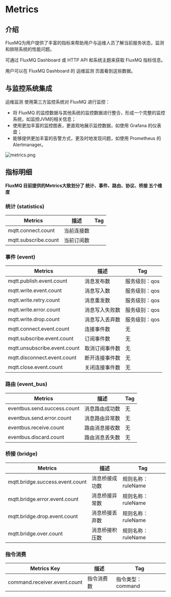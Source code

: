 # Metrics

## 介绍
FluxMQ为用户提供了丰富的指标来帮助用户与运维人员了解当前服务状态，监测和排除系统的性能问题。

可通过 FluxMQ Dashboard 或 HTTP API 和系统主题来获取 FluxMQ 指标信息。

用户可以在 FluxMQ Dashboard 的 运维监测 页面看到这些数据。

## 与监控系统集成
运维监测 使用第三方监控系统对 FluxMQ 进行监控：

- 将 FluxMQ 的监控数据与其他系统的监控数据进行整合，形成一个完整的监控系统，如监控JVM的相关信息；
- 使用更加丰富的监控图表，更直观地展示监控数据，如使用 Grafana 的仪表盘；
- 能够提供更加丰富的告警方式，更及时地发现问题，如使用 Prometheus 的 Alertmanager。

![metrics.png](@site/static/images/metrics/metrics.png)

## 指标明细
**FluxMQ 目前提供的Metrics大致划分了 统计、事件、路由、协议、桥接 五个维度**

### 统计 (statistics)

| **Metrics**            | **描述**  | **Tag** |
|------------------------|---------|---------|
| mqtt.connect.count     | 当前连接数   |
| mqtt.subscribe.count   | 当前订阅数   |

### 事件 (event)

| **Metrics**                 | **描述**  | **Tag** |
|-----------------------------|---------|---------|
| mqtt.publish.event.count    | 消息发布数   |服务级别：qos |
| mqtt.write.event.count      | 消息写入数   |服务级别：qos |
| mqtt.write.retry.count      | 消息重发数   |服务级别：qos |
| mqtt.write.error.count      | 消息写入失败数 |服务级别：qos |
| mqtt.write.drop.count       | 消息写入丢弃数 |服务级别：qos |
| mqtt.connect.event.count     | 连接事件数   |无       |
| mqtt.subscribe.event.count   | 订阅事件数   |无       |
| mqtt.unsubscribe.event.count | 取消订阅事件数 |无       |
| mqtt.disconnect.event.count  | 断开连接事件数 |无       |
| mqtt.close.event.count       | 关闭连接事件数 |无       |

### 路由 (event_bus)

| **Metrics**                  | **描述**  | **Tag** |
|------------------------------|---------|---------|
| eventbus.send.success.count  | 消息路由成功数 | 无       |
| eventbus.send.error.count    | 消息路由异常数 |无       |
| eventbus.receive.count       | 路由消息接收数 |无       |
| eventbus.discard.count       | 路由消息丢失数 |无       |


### 桥接 (bridge)

| **Metrics**                     | **描述**  | **Tag**       |
|---------------------------------|---------|---------------|
| mqtt.bridge.success.event.count | 消息桥接成功数 | 规则名称：ruleName |
| mqtt.bridge.error.event.count   | 消息桥接异常数 | 规则名称：ruleName |
| mqtt.bridge.drop.event.count    | 消息桥接丢弃数 | 规则名称：ruleName |
| mqtt.bridge.over.count          | 消息桥接积压数 | 规则名称：ruleName |



### 指令消费
| **Metrics Key**                 | **描述**    | **Tag**                |
|---------------------------------|-----------|------------------------|
| command.receiver.event.count    | 指令消费数     | 指令类型：command |